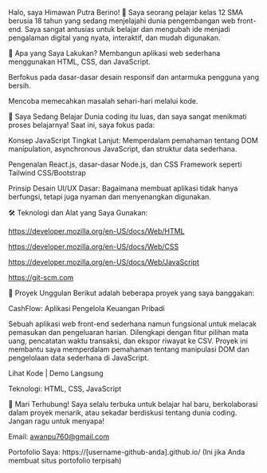 Halo, saya Himawan Putra Berino! 👋
Saya seorang pelajar kelas 12 SMA berusia 18 tahun yang sedang menjelajahi dunia pengembangan web front-end. Saya sangat antusias untuk belajar dan mengubah ide menjadi pengalaman digital yang nyata, interaktif, dan mudah digunakan.

🚀 Apa yang Saya Lakukan?
Membangun aplikasi web sederhana menggunakan HTML, CSS, dan JavaScript.

Berfokus pada dasar-dasar desain responsif dan antarmuka pengguna yang bersih.

Mencoba memecahkan masalah sehari-hari melalui kode.

🌱 Saya Sedang Belajar
Dunia coding itu luas, dan saya sangat menikmati proses belajarnya! Saat ini, saya fokus pada:

Konsep JavaScript Tingkat Lanjut: Memperdalam pemahaman tentang DOM manipulation, asynchronous JavaScript, dan struktur data sederhana.

Pengenalan React.js, dasar-dasar Node.js, dan CSS Framework seperti Tailwind CSS/Bootstrap

Prinsip Desain UI/UX Dasar: Bagaimana membuat aplikasi tidak hanya berfungsi, tetapi juga nyaman dan menyenangkan digunakan.

🛠️ Teknologi dan Alat yang Saya Gunakan:

https://developer.mozilla.org/en-US/docs/Web/HTML

https://developer.mozilla.org/en-US/docs/Web/CSS

https://developer.mozilla.org/en-US/docs/Web/JavaScript

https://git-scm.com

🌟 Proyek Unggulan
Berikut adalah beberapa proyek yang saya banggakan:

CashFlow: Aplikasi Pengelola Keuangan Pribadi

Sebuah aplikasi web front-end sederhana namun fungsional untuk melacak pemasukan dan pengeluaran harian. Dilengkapi dengan fitur pilihan mata uang, pencatatan waktu transaksi, dan ekspor riwayat ke CSV. Proyek ini membantu saya memperdalam pemahaman tentang manipulasi DOM dan pengelolaan data sederhana di JavaScript.

Lihat Kode | Demo Langsung

Teknologi: HTML, CSS, JavaScript

📧 Mari Terhubung!
Saya selalu terbuka untuk belajar hal baru, berkolaborasi dalam proyek menarik, atau sekadar berdiskusi tentang dunia coding. Jangan ragu untuk menyapa!

Email: awanpu760@gmail.com

Portofolio Saya: https://[username-github-anda].github.io/ (Ini jika Anda membuat situs portofolio terpisah)
